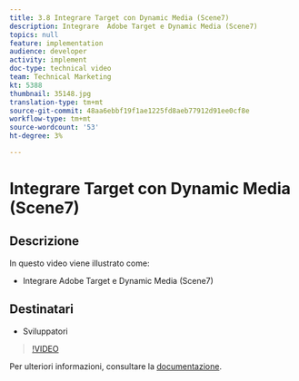 ```yaml
---
title: 3.8 Integrare Target con Dynamic Media (Scene7)
description: Integrare  Adobe Target e Dynamic Media (Scene7)
topics: null
feature: implementation
audience: developer
activity: implement
doc-type: technical video
team: Technical Marketing
kt: 5388
thumbnail: 35148.jpg
translation-type: tm+mt
source-git-commit: 48aa6ebbf19f1ae1225fd8aeb77912d91ee0cf8e
workflow-type: tm+mt
source-wordcount: '53'
ht-degree: 3%

---
```



# Integrare Target con Dynamic Media (Scene7)

## Descrizione

In questo video viene illustrato come:

* Integrare  Adobe Target e Dynamic Media (Scene7)

## Destinatari

* Sviluppatori

>[!VIDEO](https://video.tv.adobe.com/v/35148/?quality=12)

Per ulteriori informazioni, consultare la [documentazione](https://docs.adobe.com/content/help/en/target/using/administer/scene7-settings.html).
